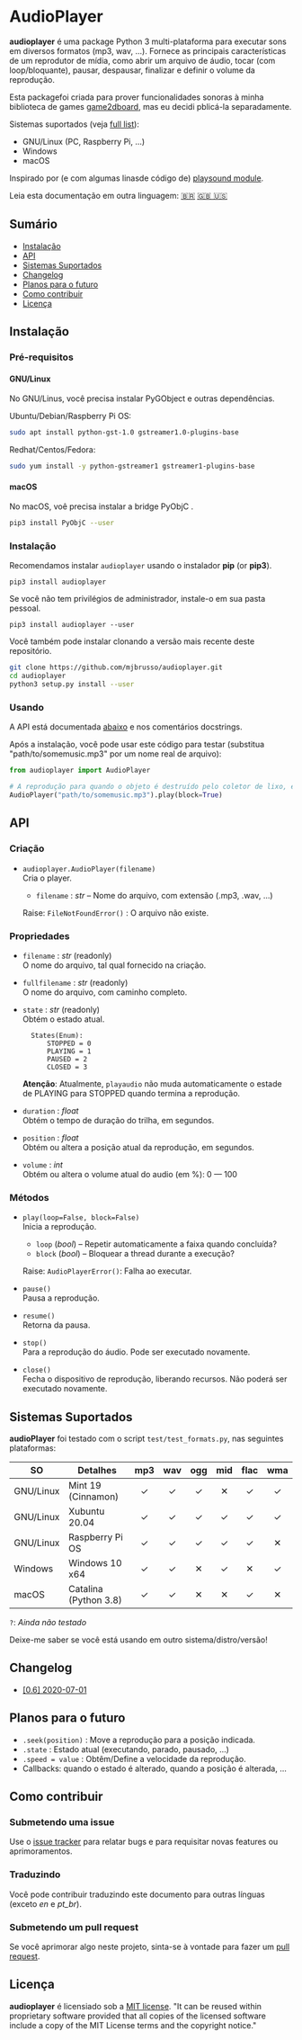 # AudioPlayer
**audioplayer** é uma package Python 3 multi-plataforma para executar sons em diversos formatos (mp3, wav, ...). Fornece as principais características de um reprodutor de mídia, como abrir um arquivo de áudio, tocar (com loop/bloquante), pausar, despausar, finalizar e definir o volume da reprodução.

Esta packagefoi criada para prover funcionalidades sonoras à minha biblioteca de games [game2dboard](https://github.com/mjbrusso/game2dboard), mas eu decidi pblicá-la separadamente.

Sistemas suportados (veja [full list](#sistemas-suportados)):
- GNU/Linux (PC, Raspberry Pi, ...)
- Windows
- macOS

Inspirado por (e com algumas linasde código de) [playsound module](https://github.com/TaylorSMarks/playsound).

Leia esta documentação em outra linguagem: [🇧🇷](README-pt_BR.md) [🇬🇧 🇺🇸](README.md)

## Sumário
* [Instalação](#Instalação)
* [API](#API)
* [Sistemas Suportados](#sistemas-suportados)
* [Changelog](#changelog)
* [Planos para o futuro](#planos-para-o-futuro)
* [Como contribuir](#como-contribuir)
* [Licença](#licença)
  

## Instalação

### Pré-requisitos

#### GNU/Linux
No GNU/Linus, você precisa instalar PyGObject e outras dependências.

Ubuntu/Debian/Raspberry Pi OS:
```bash
sudo apt install python-gst-1.0 gstreamer1.0-plugins-base 
```     

Redhat/Centos/Fedora:
```bash
sudo yum install -y python-gstreamer1 gstreamer1-plugins-base
```

#### macOS

No macOS, voê precisa instalar a bridge PyObjC .

```bash
pip3 install PyObjC --user
```

### Instalação

Recomendamos instalar `audioplayer` usando o instalador **pip** (or **pip3**).

```
pip3 install audioplayer
```

Se você não tem privilégios de administrador, instale-o em sua pasta pessoal.

```
pip3 install audioplayer --user
```

Você também pode instalar clonando a versão mais recente deste repositório.

```bash
git clone https://github.com/mjbrusso/audioplayer.git 
cd audioplayer
python3 setup.py install --user
```

### Usando

A API está documentada [abaixo](#API) e nos comentários docstrings. 

Após a instalação, você pode usar este código para testar (substitua "path/to/somemusic.mp3" por um nome real de arquivo):

```python
from audioplayer import AudioPlayer

# A reprodução para quando o objeto é destruído pelo coletor de lixo, então guarde uma referência para reproduções não bloqueantes.
AudioPlayer("path/to/somemusic.mp3").play(block=True)

```

## API

### Criação

- `audioplayer.AudioPlayer(filename)`<br>
  Cria o player.
    - `filename` : *str* – Nome do arquivo, com extensão  (.mp3, .wav, ...)
  
  Raise: `FileNotFoundError()` :  O arquivo não existe.

### Propriedades

- `filename` : *str*  (readonly)<br> 
  O nome do arquivo, tal qual fornecido na criação.


- `fullfilename` : *str*  (readonly)<br> 
  O nome do arquivo, com caminho completo.


- `state` : *str*  (readonly)<br> 
  Obtém o estado atual.

  ```python3
    States(Enum):
        STOPPED = 0    
        PLAYING = 1
        PAUSED = 2
        CLOSED = 3
  ```
  **Atenção**: Atualmente, `playaudio` não muda automaticamente o estade de PLAYING para STOPPED quando termina a reprodução.

- `duration` : *float* <br> 
  Obtém o tempo de duração do trilha, em segundos.

- `position` : *float* <br> 
  Obtém ou altera a posição atual da reprodução, em segundos.

- `volume` : *int* <br> 
  Obtém ou altera o volume atual do audio (em %): 0 — 100

### Métodos

- `play(loop=False, block=False)`<br>
  Inicia a reprodução.
    - `loop` (*bool*) – Repetir automaticamente a faixa quando concluída?
    - `block` (*bool*) – Bloquear a thread durante a execução?

  Raise: `AudioPlayerError()`: Falha ao executar.

- `pause()`<br>
  Pausa a reprodução.

- `resume()`<br>
  Retorna da pausa.
  
- `stop()`<br>
  Para a reprodução do áudio. Pode ser executado novamente.

- `close()`<br>
  Fecha o dispositivo de reprodução, liberando recursos. Não poderá ser executado novamente.


## Sistemas Suportados

**audioPlayer** foi testado com o script `test/test_formats.py`, nas seguintes plataformas:

| SO        | Detalhes               |  mp3  |  wav  |  ogg  |  mid  |  flac  |  wma  |
| --------- | ---------------------- | :---: | :---: | :---: | :---: | :---: | :---: |
| GNU/Linux | Mint 19 (Cinnamon)     |   ✓   |   ✓  |   ✓   |   ✕   |   ✓   |   ✓   |
| GNU/Linux | Xubuntu 20.04          |   ✓   |   ✓  |   ✓   |   ✓   |   ✓   |   ✓   |
| GNU/Linux | Raspberry Pi OS        |   ✓   |   ✓  |   ✓   |   ✓   |   ✓   |   ✕   |
| Windows   | Windows 10 x64         |   ✓   |   ✓  |   ✕   |   ✓   |   ✕   |   ✓   |
| macOS     | Catalina (Python 3.8)  |   ✓   |   ✓  |   ✕   |   ✕   |   ✓   |   ✕   |

`?`: *Ainda não testado*

Deixe-me saber se você está usando em outro sistema/distro/versão!

## Changelog

- [[0.6] 2020-07-01](CHANGELOG.md#06---2020-07-01)
  
  
## Planos para o futuro 
- `.seek(position)` : Move a reprodução para a posição indicada.
- `.state` :  Estado atual (executando, parado, pausado, ...)
- `.speed = value` : Obtêm/Define a velocidade da reprodução.
- Callbacks: quando o estado é alterado, quando a posição é alterada, ...

## Como contribuir

### Submetendo uma issue

Use o [issue tracker](https://github.com/mjbrusso/audioplayer/issues) para relatar bugs e para requisitar novas features ou aprimoramentos.


### Traduzindo

Você pode contribuir traduzindo este documento para outras línguas (exceto *en* e *pt_br*).

### Submetendo um pull request

Se você aprimorar algo neste projeto, sinta-se à vontade para fazer um [pull request](https://github.com/mjbrusso/audioplayer/pulls).


## Licença

**audioplayer** é licensiado sob a [MIT license](https://github.com/mjbrusso/audioplayer/blob/master/LICENSE). 
"It can be reused within proprietary software provided that all copies of the licensed software include a copy of the MIT License terms and the copyright notice."
